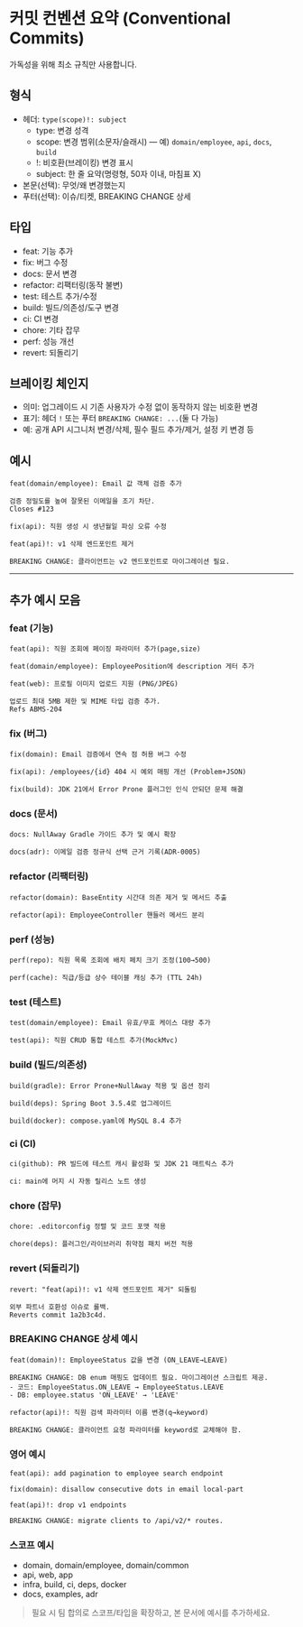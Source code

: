 # 커밋 컨벤션 요약 (Conventional Commits)

가독성을 위해 최소 규칙만 사용합니다.

## 형식

- 헤더: `type(scope)!: subject`
    - type: 변경 성격
    - scope: 변경 범위(소문자/슬래시) — 예) `domain/employee`, `api`, `docs`, `build`
    - !: 비호환(브레이킹) 변경 표시
    - subject: 한 줄 요약(명령형, 50자 이내, 마침표 X)
- 본문(선택): 무엇/왜 변경했는지
- 푸터(선택): 이슈/티켓, BREAKING CHANGE 상세

## 타입

- feat: 기능 추가
- fix: 버그 수정
- docs: 문서 변경
- refactor: 리팩터링(동작 불변)
- test: 테스트 추가/수정
- build: 빌드/의존성/도구 변경
- ci: CI 변경
- chore: 기타 잡무
- perf: 성능 개선
- revert: 되돌리기

## 브레이킹 체인지

- 의미: 업그레이드 시 기존 사용자가 수정 없이 동작하지 않는 비호환 변경
- 표기: 헤더 `!` 또는 푸터 `BREAKING CHANGE: ...`(둘 다 가능)
- 예: 공개 API 시그니처 변경/삭제, 필수 필드 추가/제거, 설정 키 변경 등

## 예시

```
feat(domain/employee): Email 값 객체 검증 추가

검증 정밀도를 높여 잘못된 이메일을 조기 차단.
Closes #123
```

```
fix(api): 직원 생성 시 생년월일 파싱 오류 수정
```

```
feat(api)!: v1 삭제 엔드포인트 제거

BREAKING CHANGE: 클라이언트는 v2 엔드포인트로 마이그레이션 필요.
```

---

## 추가 예시 모음

### feat (기능)

```
feat(api): 직원 조회에 페이징 파라미터 추가(page,size)
```

```
feat(domain/employee): EmployeePosition에 description 게터 추가
```

```
feat(web): 프로필 이미지 업로드 지원 (PNG/JPEG)

업로드 최대 5MB 제한 및 MIME 타입 검증 추가.
Refs ABMS-204
```

### fix (버그)

```
fix(domain): Email 검증에서 연속 점 허용 버그 수정
```

```
fix(api): /employees/{id} 404 시 예외 매핑 개선 (Problem+JSON)
```

```
fix(build): JDK 21에서 Error Prone 플러그인 인식 안되던 문제 해결
```

### docs (문서)

```
docs: NullAway Gradle 가이드 추가 및 예시 확장
```

```
docs(adr): 이메일 검증 정규식 선택 근거 기록(ADR-0005)
```

### refactor (리팩터링)

```
refactor(domain): BaseEntity 시간대 의존 제거 및 메서드 추출
```

```
refactor(api): EmployeeController 핸들러 메서드 분리
```

### perf (성능)

```
perf(repo): 직원 목록 조회에 배치 페치 크기 조정(100→500)
```

```
perf(cache): 직급/등급 상수 테이블 캐싱 추가 (TTL 24h)
```

### test (테스트)

```
test(domain/employee): Email 유효/무효 케이스 대량 추가
```

```
test(api): 직원 CRUD 통합 테스트 추가(MockMvc)
```

### build (빌드/의존성)

```
build(gradle): Error Prone+NullAway 적용 및 옵션 정리
```

```
build(deps): Spring Boot 3.5.4로 업그레이드
```

```
build(docker): compose.yaml에 MySQL 8.4 추가
```

### ci (CI)

```
ci(github): PR 빌드에 테스트 캐시 활성화 및 JDK 21 매트릭스 추가
```

```
ci: main에 머지 시 자동 릴리스 노트 생성
```

### chore (잡무)

```
chore: .editorconfig 정렬 및 코드 포맷 적용
```

```
chore(deps): 플러그인/라이브러리 취약점 패치 버전 적용
```

### revert (되돌리기)

```
revert: "feat(api)!: v1 삭제 엔드포인트 제거" 되돌림

외부 파트너 호환성 이슈로 롤백.
Reverts commit 1a2b3c4d.
```

### BREAKING CHANGE 상세 예시

```
feat(domain)!: EmployeeStatus 값을 변경 (ON_LEAVE→LEAVE)

BREAKING CHANGE: DB enum 매핑도 업데이트 필요. 마이그레이션 스크립트 제공.
- 코드: EmployeeStatus.ON_LEAVE → EmployeeStatus.LEAVE
- DB: employee.status 'ON_LEAVE' → 'LEAVE'
```

```
refactor(api)!: 직원 검색 파라미터 이름 변경(q→keyword)

BREAKING CHANGE: 클라이언트 요청 파라미터를 keyword로 교체해야 함.
```

### 영어 예시

```
feat(api): add pagination to employee search endpoint
```

```
fix(domain): disallow consecutive dots in email local-part
```

```
feat(api)!: drop v1 endpoints

BREAKING CHANGE: migrate clients to /api/v2/* routes.
```

### 스코프 예시

- domain, domain/employee, domain/common
- api, web, app
- infra, build, ci, deps, docker
- docs, examples, adr

> 필요 시 팀 합의로 스코프/타입을 확장하고, 본 문서에 예시를 추가하세요.
